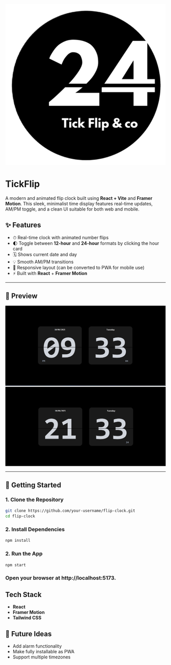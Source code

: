 ![App Screenshot](./src//assets//TickFlip%20Logo.png)

# TickFlip 
 
A modern and animated flip clock built using **React + Vite** and **Framer Motion**. This sleek, minimalist time display features real-time updates, AM/PM toggle, and a clean UI suitable for both web and mobile.

## ✨ Features

- ⏱ Real-time clock with animated number flips
- 🌓 Toggle between **12-hour** and **24-hour** formats by clicking the hour card
- 🗓 Shows current date and day
- 💡 Smooth AM/PM transitions
- 📱 Responsive layout (can be converted to PWA for mobile use)
- ⚡ Built with **React** + **Framer Motion**

---

## 📸 Preview

![flip-clock-preview](/src/assets/preview%20(1).png)
![flip-clock-preview](/src/assets/preview%20(2).png)

---

## 🚀 Getting Started

### 1. Clone the Repository

```bash
git clone https://github.com/your-username/flip-clock.git
cd flip-clock 
```
###  2. Install Dependencies

```bash
npm install
```

###  2. Run the App
```bash
npm start
```
### Open your browser at http://localhost:5173.

## Tech Stack
- **React**
- **Framer Motion**
- **Tailwind CSS**

## 📱 Future Ideas
- Add alarm functionality
- Make fully installable as PWA
- Support multiple timezones